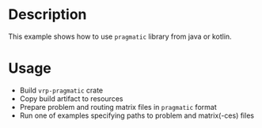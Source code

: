 # Description

This example shows how to use `pragmatic` library from java or kotlin.


# Usage

- Build `vrp-pragmatic` crate
- Copy build artifact to resources
- Prepare problem and routing matrix files in `pragmatic` format
- Run one of examples specifying paths to problem and matrix(-ces) files

